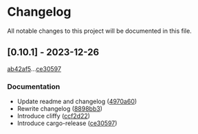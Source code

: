 # Changelog

All notable changes to this project will be documented in this file.

## [0.10.1] - 2023-12-26

[ab42af5](ab42af5e74bb2bc8c7fdbf0cc415202ed06d064a)...[ce30597](ce3059761bed94806d6698167566d013a65f3553)

### Documentation

- Update readme and changelog ([4970a60](4970a60ec9731cf218eb6608b2f106dd18e93d2d))
- Rewrite changelog ([8898bb3](8898bb3509b52cfb07e5df0daa49fcc232d925e7))
- Introduce cliffy ([ccf2d22](ccf2d22d6e7cac935bab3053b2278b33f397f51b))
- Introduce cargo-release ([ce30597](ce3059761bed94806d6698167566d013a65f3553))

<!-- generated by git-cliff -->
